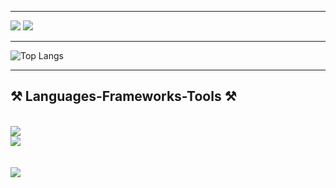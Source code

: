 

____
![](https://github-profile-summary-cards.vercel.app/api/cards/repos-per-language?username=GonzaloAvilez&theme=github)
![](https://github-profile-summary-cards.vercel.app/api/cards/most-commit-language?username=GonzaloAvilez&theme=github)


___
![Top Langs](https://github-readme-stats.vercel.app/api/top-langs/?username=GonzaloAvilez&hide_progress=true)



<!--
**GonzaloAvilez/GonzaloAvilez** is a ✨ _special_ ✨ repository because its `README.md` (this file) appears on your GitHub profile.

Here are some ideas to get you started:

- 🔭 I’m currently working on ...
- 🌱 I’m currently learning ...
- 👯 I’m looking to collaborate on ...
- 🤔 I’m looking for help with ...
- 💬 Ask me about ...
- 📫 How to reach me: ...
- 😄 Pronouns: ...
- ⚡ Fun fact: ...
-->
_________

<h2 align="left">⚒️ Languages-Frameworks-Tools ⚒️</h2>
<br/>
<div align="left">
    <img src="https://skillicons.dev/icons?i=python,go,html,css,js,c,cpp,jquery,arduino"/><br>
    <img src="https://skillicons.dev/icons?i=django,sqlite,postgres,dynamodb,elasticsearch,ember,figma,aws,git,github,docker,blender,notion,postman,pycharm,py,redis,sentry,threejs,vscode"/><br>
</div>
<br/>

<br/>
<div align="left">
    <img src="https://github-profile-trophy.vercel.app/?username=GonzaloAvilez&rank=-?&theme=github"/>
</div>
<br/>
